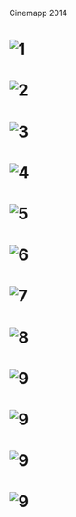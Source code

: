 Cinemapp 2014
# ![1](media/Screenshot_2014-12-09-09-34-51.png)
# ![2](media/Screenshot_2014-12-09-09-32-46.png)
# ![3](media/Screenshot_2014-12-09-09-32-54.png)
# ![4](media/Screenshot_2014-12-07-18-02-02.png)
# ![5](media/Screenshot_2014-12-07-18-02-18.png)
# ![6](media/Screenshot_2014-12-09-09-33-14.png)
# ![7](media/Screenshot_2014-12-09-09-34-09.png)
# ![8](media/Screenshot_2014-12-09-09-34-02.png)
# ![9](media/Screenshot_2014-12-09-09-30-34.png)
# ![9](media/Screenshot_2014-12-09-09-33-45.png)
# ![9](media/Screenshot_2014-12-09-09-30-34.png)
# ![9](media/Screenshot_2014-12-09-09-33-38.png)
